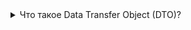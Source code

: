 <details>
    <summary>Что такое Data Transfer Object (DTO)?</summary>
    <div>
        <ul>
            <li>
                Data Transfer Object (DTO) — это объект, который используется для передачи данных между подсистемами приложения, сервером и клиентом, или между слоями в вашем приложении. DTO обычно является простой структурой данных без логики, которая просто содержит данные и, возможно, некоторые базовые методы для заполнения или извлечения данных. Основная цель DTO - уменьшить количество операций обмена данными, группируя данные вместе в одном объекте, что делает передачу данных более эффективной.
            </li>
        </ul>
        <pre>
            <code>
                class UserDTO {
                    firstName: string;
                    lastName: string;
                    email: string;

                    constructor(firstName: string, lastName: string, email: string) {
                        this.firstName = firstName;
                        this.lastName = lastName;
                        this.email = email;
                    }
                }

                // Функция для создания объекта UserDTO из исходных данных
                function createUserDTO(data: any): UserDTO {
                    return new UserDTO(data.firstName, data.lastName, data.email);
                }

                // Пример использования
                const rawData = {
                    firstName: "John",
                    lastName: "Doe",
                    email: "john.doe@example.com"
                };

                const userDTO = createUserDTO(rawData);
            </code>
        </pre>
    </div>

</details>
